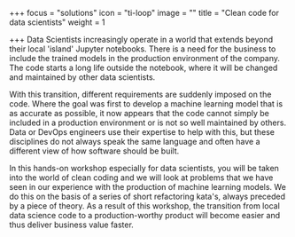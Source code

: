 +++
focus = "solutions"
icon = "ti-loop"
image = ""
title = "Clean code for data scientists"
weight = 1

+++
Data Scientists increasingly operate in a world that extends beyond their local 'island' Jupyter notebooks. There is a need for the business to include the trained models in the production environment of the company. The code starts a long life outside the notebook, where it will be changed and maintained by other data scientists.

With this transition, different requirements are suddenly imposed on the code. Where the goal was first to develop a machine learning model that is as accurate as possible, it now appears that the code cannot simply be included in a production environment or is not so well maintained by others. Data or DevOps engineers use their expertise to help with this, but these disciplines do not always speak the same language and often have a different view of how software should be built.

In this hands-on workshop especially for data scientists, you will be taken into the world of clean coding and we will look at problems that we have seen in our experience with the production of machine learning models. We do this on the basis of a series of short refactoring kata's, always preceded by a piece of theory. As a result of this workshop, the transition from local data science code to a production-worthy product will become easier and thus deliver business value faster.